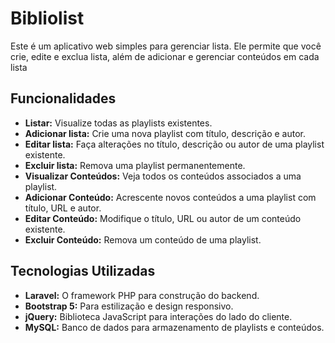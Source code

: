 # Bibliolist
Este é um aplicativo web simples para gerenciar lista. Ele permite que você crie, edite e exclua lista, além de adicionar e gerenciar conteúdos em cada lista
## Funcionalidades

- **Listar:** Visualize todas as playlists existentes.
- **Adicionar lista:** Crie uma nova playlist com título, descrição e autor.
- **Editar lista:** Faça alterações no título, descrição ou autor de uma playlist existente.
- **Excluir lista:** Remova uma playlist permanentemente.
- **Visualizar Conteúdos:** Veja todos os conteúdos associados a uma playlist.
- **Adicionar Conteúdo:** Acrescente novos conteúdos a uma playlist com título, URL e autor.
- **Editar Conteúdo:** Modifique o título, URL ou autor de um conteúdo existente.
- **Excluir Conteúdo:** Remova um conteúdo de uma playlist.

## Tecnologias Utilizadas

- **Laravel:** O framework PHP para construção do backend.
- **Bootstrap 5:** Para estilização e design responsivo.
- **jQuery:** Biblioteca JavaScript para interações do lado do cliente.
- **MySQL:** Banco de dados para armazenamento de playlists e conteúdos.
